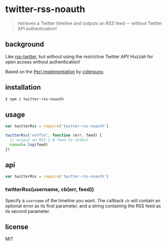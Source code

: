 # twitter-rss-noauth

> retrieves a Twitter timeline and outputs an RSS feed -- without Twitter API
> authentication!


## background

Like [rss-twitter](https://www.npmjs.com/package/rss-twitter), but without using
the restrictive Twitter API! Huzzah for open access without authentication!

Based on the [Perl implementation](http://perlmonks.org/?node_id=1039382) by
[ciderpunx](http://perlmonks.org/?node_id=373188).


## installation

```sh
$ npm i twitter-rss-noauth
```

## usage

```js
var twitterRss = require('twitter-rss-noauth')

twitterRss('noffle', function (err, feed) {
  // output an RSS 2.0 feed to stdout
  console.log(feed)
})
```


## api

```js
var twitterRss = require('twitter-rss-noauth')
```

### twitterRss(username, cb(err, feed))

Specify a `username` of the timeline you want. The callback `cb` will contain an
optional error as its first parameter, and a string containing the RSS feed as
its second parameter.


## license

MIT


